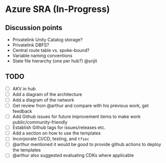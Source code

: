 # Azure SRA (In-Progress)

## Discussion points

- Privatelink Unity Catalog storage?
- Privatelink DBFS?
- Central route table vs. spoke-bound?
- Variable naming conventions
- State file hierarchy (one per hub?) @srijit

## TODO

- [ ] AKV in hub
- [ ] Add a diagram of the architecture
- [ ] Add a diagram of the network
- [ ] Get review from @arthur and compare with his previous work, get feedback
- [ ] Add Github issues for future improvement items to make work public/community-friendly
- [ ] Establish Github tags for issues/releases etc.
- [ ] Add a section on how to use the templates
- [ ] Incorporate CI/CD, testing, and `tfsec`
- [ ] @arthur mentioned it would be good to provide github actions to deploy the templates
- [ ] @arthur also suggested evaluating CDKs where applicable

